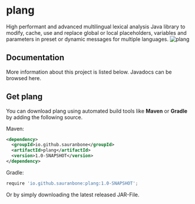 # plang
High performant and advanced multilingual lexical analysis Java library to modify, cache, use and replace global or local placeholders, variables and parameters in preset or dynamic messages for multiple languages.
![plang](https://user-images.githubusercontent.com/47287352/153893811-4956ac5a-0168-4123-99a8-062543470c69.png)

## Documentation
More information about this project is listed below. Javadocs can be browsed here.

## Get plang
You can download plang using automated build tools like **Maven** or **Gradle** by adding the following source.

Maven:

```xml
<dependency>
  <groupId>io.github.sauranbone</groupId>
  <artifactId>plang</artifactId>
  <version>1.0-SNAPSHOT</version>
</dependency>
```

Gradle:

```gradle
require 'io.github.sauranbone:plang:1.0-SNAPSHOT';
```

Or by simply downloading the latest released JAR-File.

